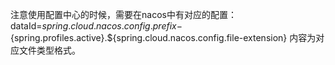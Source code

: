 注意使用配置中心的时候，需要在nacos中有对应的配置：
dataId=${spring.cloud.nacos.config.prefix}-${spring.profiles.active}.${spring.cloud.nacos.config.file-extension}
内容为对应文件类型格式。
